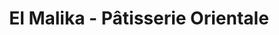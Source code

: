 ---
title: "El Malika - Pâtisserie Orientale"
url: /cazeres/el-malika-patisserie-orientale/
shop: Konditorei
---